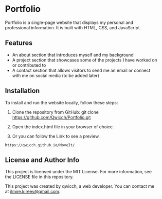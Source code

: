 # Portfolio

Portfolio is a single-page website that displays my personal and professional information. It is built with HTML, CSS, and JavaScript.

## Features

- An about section that introduces myself and my background
- A project section that showcases some of the projects I have worked on or contributed to
- A contact section that allows visitors to send me an email or connect with me on social media (to be added later)

## Installation

To install and run the website locally, follow these steps:

1. Clone the repository from GitHub:
git clone https://github.com/Qwicch/Portfolio.git
2. Open the index.html file in your browser of choice.

3. Or you can follow the Link to see a preview.

```
https://qwicch.github.io/MoveIt/
```

## License and Author Info

This project is licensed under the MIT License. For more information, see the LICENSE file in this repository.

This project was created by qwicch, a web developer. You can contact me at ilmire.kireev@gmail.com.
